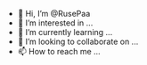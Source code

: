- 👋 Hi, I’m @RusePaa
- 👀 I’m interested in ...
- 🌱 I’m currently learning ...
- 💞️ I’m looking to collaborate on ...
- 📫 How to reach me ...

<!---
RusePaa/RusePaa is a ✨ special ✨ repository because its `README.md` (this file) appears on your GitHub profile.
You can click the Preview link to take a look at your changes.
--->
